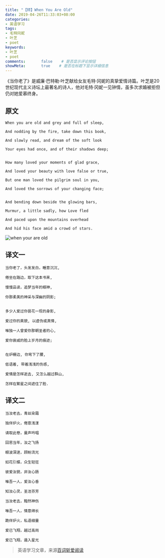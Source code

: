 ```yaml
---
title: "【转】When You Are Old"
date: 2019-04-26T11:33:03+08:00
categories:
- 英语学习
tags:
- 毛特冈妮
- 叶芝
- poet
keywords:
- 叶芝
- poet
comments:       false    # 是否显示评论按钮
showMeta:       true    # 是否在标题下显示详细信息
---
```


《当你老了》是威廉·巴特勒·叶芝献给女友毛特·冈妮的真挚爱情诗篇。叶芝是20世纪现代主义诗坛上最著名的诗人，他对毛特·冈妮一见钟情，虽多次求婚被拒但仍对她爱慕终身。

<!--more-->

## 原文

```text
When you are old and grey and full of sleep,

And nodding by the fire, take down this book,

And slowly read, and dream of the soft look

Your eyes had once, and of their shadows deep;


How many loved your moments of glad grace,

And loved your beauty with love false or true,

But one man loved the pilgrim soul in you,

And loved the sorrows of your changing face;


And bending down beside the glowing bars,

Murmur, a little sadly, how Love fled

And paced upon the mountains overhead

And hid his face amid a crowd of stars.
```

![when your are old](/when-you-are-old.jpeg)

## 译文一

```
当你老了，头发发白，睡意沉沉,

倦坐在路边，取下这本书来,

慢慢品读，追梦当年的眼神,

你那柔美的神采与深幽的阴影;


多少人爱过你昙花一现的身影,

爱过你的美貌, 以虚伪或真情,

唯独一人曾爱你那朝圣者的心,

爱你衰戚的脸上岁月的痕迹;


在炉栅边, 你弯下了腰,

低语着, 带着浅浅的伤感,

爱情是怎样逝去, 又怎么越过群山,

怎样在繁星之间遮住了脸.
```

## 译文二

```
当汝老去，青丝染霜

独伴炉火，倦意浅漾

请取此卷，曼声吟唱

回思当年，汝之飞扬

眼波深邃，顾盼流光

如花引蝶，众生轻狂

彼爱汝貌，非汝心肠

唯吾一人，爱汝心香

知汝心灵，圣洁芬芳

当汝老去，黯然神伤

唯吾一人，情意绵长

跪伴炉火，私语细量

爱已飞翔，越过高岗

爱已飞翔，遁入星光
```

> 英语学习文章，来源[百词斩爱阅读](https://ireading.baicizhan.com/react_reading/reading/article/155?buid=1352488830&ts=1557113740000)
